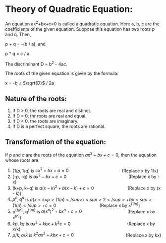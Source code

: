 # Theory of Quadratic Equation:

An equation ax<sup>2</sup>+bx+c=0 is called a quadratic equation. Here a, b, c are the coefficients of the given equation. Suppose this equation has two roots p and q. Then,

p + q = -(b / a), and

p * q = c / a.

The discriminant D = b<sup>2</sup> - 4ac.

The roots of the given equation is given by the formula:

x = -b ± $\sqrt{D}$ / 2a

## Nature of the roots:

1. If D > 0, the roots are real and distinct.
2. If D = 0, thr roots are real and equal.
3. If D < 0, the roots are imaginary.
4. If D is a perfect square, the roots are rational.

## Transformation of the equation:

If p and q are the roots of the equation $ax^2+bx+c = 0$, then the equation whose roots are:
1. ($1/p, 1/q$) is $cx^2 + bx + a = 0$ &emsp;&emsp;&emsp;&emsp;&emsp;&emsp;&emsp;&emsp;&emsp;&emsp;&emsp;&emsp;(Replace x by 1/x)
2. (-p, -q) is $ax^2 - bx + c=0$&emsp;&emsp;&emsp;&emsp;&emsp;&emsp;&emsp;&emsp;&emsp;&emsp;&emsp;&emsp;&emsp;&emsp;&nbsp;(Replace x by -x)
3. (k+p, k+q) is $a(x-k)^2 + b(x-k) + c =0$&emsp;&emsp;&emsp;&emsp;&emsp;&emsp;&emsp;&ensp;&nbsp;(Replace x by (x - k))
4. $p^n, q^n$ is $a(x<sup>(1/n)</sup>)<sup>2</sup> + bx<sup>(1/n)</sup> + c = 0$&emsp;&emsp;&emsp;&emsp;&emsp;&emsp;&emsp;&emsp;&emsp;&emsp;(Replace x by x<sup>(1/n)</sup>)
5. p<sup>(1/n)</sup>, q<sup>(1/n)</sup> is $a(x^n)^2 + bx^n + c = 0$&emsp;&emsp;&emsp;&emsp;&emsp;&emsp;&emsp;&emsp;&emsp;&emsp;&ensp;(Replace x by x<sup>(n)</sup>)
6. $kp, kq$ is $ax^2 + kbx + k^2 c = 0$ &emsp;&emsp;&emsp;&emsp;&emsp;&emsp;&emsp;&emsp;&emsp;&emsp;&emsp;&emsp;&ensp;&nbsp;(Replace x by x/k)
7. $p/k, q/k$ is $k^2 ax^2 + kbx + c = 0$&emsp;&emsp;&emsp;&emsp;&emsp;&emsp;&emsp;&emsp;&emsp;&emsp;&emsp;&emsp;(Replace x by kx)
